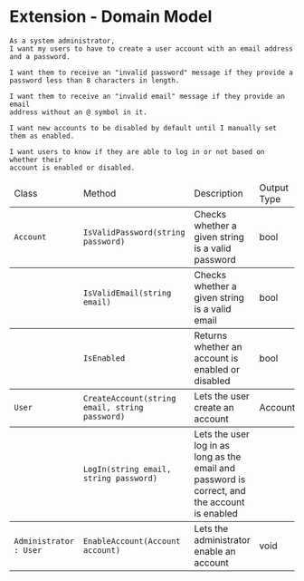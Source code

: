 # Extension - Domain Model
```
As a system administrator,
I want my users to have to create a user account with an email address and a password.

I want them to receive an "invalid password" message if they provide a
password less than 8 characters in length.

I want them to receive an "invalid email" message if they provide an email
address without an @ symbol in it.

I want new accounts to be disabled by default until I manually set them as enabled.

I want users to know if they are able to log in or not based on whether their
account is enabled or disabled.
```
<table>
	<thead>
		<td>Class</td>
		<td>Method</td>
		<td>Description</td>
		<td>Output Type</td>
	</thead>
	<tbody>
		<td><code>Account</code></td>
		<td><code>IsValidPassword(string password)</code></td>
		<td>Checks whether a given string is a valid password</td>
		<td>bool</td>
	</tbody>
	<tbody>
		<td></td>
		<td><code>IsValidEmail(string email)</code></td>
		<td>Checks whether a given string is a valid email</td>
		<td>bool</td>
	</tbody>
	<tbody>
		<td></td>
		<td><code>IsEnabled</code></td>
		<td>Returns whether an account is enabled or disabled</td>
		<td>bool</td>
	</tbody>
	<tbody>
		<td><code>User</code></td>
		<td><code>CreateAccount(string email, string password)</code></td>
		<td>Lets the user create an account</td>
		<td>Account</td>
	</tbody>
	<tbody>
		<td></td>
		<td><code>LogIn(string email, string password)</code></td>
		<td>Lets the user log in as long as the email and password is correct, and the account is enabled</td>
		<td></td>
	</tbody>
	<tbody>
		<td><code>Administrator : User</code></td>
		<td><code>EnableAccount(Account account)</code></td>
		<td>Lets the administrator enable an account</td>
		<td>void</td>
</table>